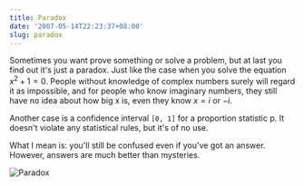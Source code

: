 ```yaml
---
title: Paradox
date: '2007-05-14T22:23:37+08:00'
slug: paradox
---
```


Sometimes you want prove something or solve a problem, but at last you find out it's just a paradox. Just like the case when you solve the equation $x^2 + 1 = 0$. People without knowledge of complex numbers surely will regard it as impossible, and for people who know imaginary numbers, they still have no idea about how big x is, even they know $x = i$ or $-i$.

Another case is a confidence interval `[0, 1]` for a proportion statistic p. It doesn't violate any statistical rules, but it's of no use.

What I mean is: you'll still be confused even if you've got an answer. However, answers are much better than mysteries.

![Paradox](https://db.yihui.name/space/chessmen.jpg)
